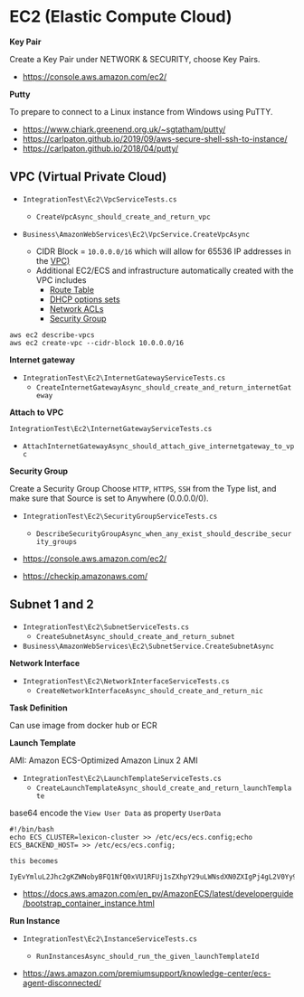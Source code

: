 # EC2 (Elastic Compute Cloud)

**Key Pair**

Create a Key Pair under NETWORK & SECURITY, choose Key Pairs.

* https://console.aws.amazon.com/ec2/

**Putty**

To prepare to connect to a Linux instance from Windows using PuTTY. 

* https://www.chiark.greenend.org.uk/~sgtatham/putty/
* https://carlpaton.github.io/2019/09/aws-secure-shell-ssh-to-instance/
* https://carlpaton.github.io/2018/04/putty/

## VPC (Virtual Private Cloud)

* `IntegrationTest\Ec2\VpcServiceTests.cs`
  * `CreateVpcAsync_should_create_and_return_vpc`

* `Business\AmazonWebServices\Ec2\VpcService.CreateVpcAsync`
  * CIDR Block = `10.0.0.0/16` which will allow for 65536 IP addresses in the [VPC)](https://docs.aws.amazon.com/vpc/latest/userguide/VPC_Subnets.html)
  * Additional EC2/ECS and infrastructure automatically created with the VPC includes
    * [Route Table](https://docs.aws.amazon.com/vpc/latest/userguide/VPC_Route_Tables.html)
    * [DHCP options sets](https://docs.aws.amazon.com/vpc/latest/userguide/VPC_DHCP_Options.html)
    * [Network ACLs](https://docs.aws.amazon.com/vpc/latest/userguide/vpc-network-acls.html)
    * [Security Group](https://docs.aws.amazon.com/vpc/latest/userguide/VPC_SecurityGroups.html)

```
aws ec2 describe-vpcs 
aws ec2 create-vpc --cidr-block 10.0.0.0/16
```

**Internet gateway**

* `IntegrationTest\Ec2\InternetGatewayServiceTests.cs`
  * `CreateInternetGatewayAsync_should_create_and_return_internetGateway`

**Attach to VPC**

`IntegrationTest\Ec2\InternetGatewayServiceTests.cs`

- `AttachInternetGatewayAsync_should_attach_give_internetgateway_to_vpc`

**Security Group**

Create a Security Group Choose `HTTP`, `HTTPS`, `SSH` from the Type list, and make sure that Source is set to Anywhere (0.0.0.0/0).

* `IntegrationTest\Ec2\SecurityGroupServiceTests.cs`
  * `DescribeSecurityGroupAsync_when_any_exist_should_describe_security_groups`

* https://console.aws.amazon.com/ec2/
* https://checkip.amazonaws.com/

## Subnet 1 and 2

* `IntegrationTest\Ec2\SubnetServiceTests.cs`
  * `CreateSubnetAsync_should_create_and_return_subnet`
* `Business\AmazonWebServices\Ec2\SubnetService.CreateSubnetAsync`

**Network Interface**

* `IntegrationTest\Ec2\NetworkInterfaceServiceTests.cs`
  * `CreateNetworkInterfaceAsync_should_create_and_return_nic`

**Task Definition**

Can use image from docker hub or ECR

**Launch Template**

AMI: Amazon ECS-Optimized Amazon Linux 2 AMI 

* `IntegrationTest\Ec2\LaunchTemplateServiceTests.cs`
  * `CreateLaunchTemplateAsync_should_create_and_return_launchTemplate`

base64 encode the `View User Data` as property `UserData`

```
#!/bin/bash
echo ECS_CLUSTER=lexicon-cluster >> /etc/ecs/ecs.config;echo ECS_BACKEND_HOST= >> /etc/ecs/ecs.config;

this becomes

IyEvYmluL2Jhc2gKZWNobyBFQ1NfQ0xVU1RFUj1sZXhpY29uLWNsdXN0ZXIgPj4gL2V0Yy9lY3MvZWNzLmNvbmZpZztlY2hvIEVDU19CQUNLRU5EX0hPU1Q9ID4+IC9ldGMvZWNzL2Vjcy5jb25maWc7
```

* https://docs.aws.amazon.com/en_pv/AmazonECS/latest/developerguide/bootstrap_container_instance.html

**Run Instance**

* `IntegrationTest\Ec2\InstanceServiceTests.cs`
  * `RunInstancesAsync_should_run_the_given_launchTemplateId`

* https://aws.amazon.com/premiumsupport/knowledge-center/ecs-agent-disconnected/